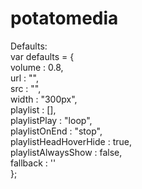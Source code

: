 # potatomedia
Defaults:<br>
var defaults = {<br>
	volume : 0.8,<br>
	url : "",<br>
	src : "",<br>
	width : "300px",<br>
	playlist : [],<br>
	playlistPlay : "loop",<br>
	playlistOnEnd : "stop",<br>
	playlistHeadHoverHide : true,<br>
	playlistAlwaysShow : false,<br>
	fallback : ''<br>
};

